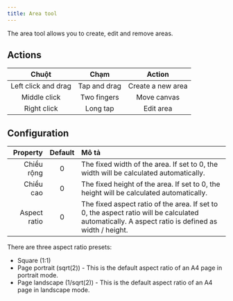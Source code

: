 ```yaml
---
title: Area tool
---
```


The area tool allows you to create, edit and remove areas.

## Actions

|        Chuột        |     Chạm     |       Action      |
| :-----------------: | :----------: | :---------------: |
| Left click and drag | Tap and drag | Create a new area |
|     Middle click    |  Two fingers |    Move canvas    |
|     Right click     |   Long tap   |     Edit area     |

## Configuration

|     Property | Default | Mô tả                                                                                                                                                                                            |
| -----------: | :-----: | :----------------------------------------------------------------------------------------------------------------------------------------------------------------------------------------------- |
|   Chiều rộng |    0    | The fixed width of the area. If set to 0, the width will be calculated automatically.                                                                            |
|    Chiều cao |    0    | The fixed height of the area. If set to 0, the height will be calculated automatically.                                                                          |
| Aspect ratio |    0    | The fixed aspect ratio of the area. If set to 0, the aspect ratio will be calculated automatically. A aspect ratio is defined as width / height. |

There are three aspect ratio presets:

- Square (1:1)
- Page portrait (sqrt(2)) - This is the default aspect ratio of an A4 page in portrait mode.
- Page landscape (1/sqrt(2)) - This is the default aspect ratio of an A4 page in landscape mode.
